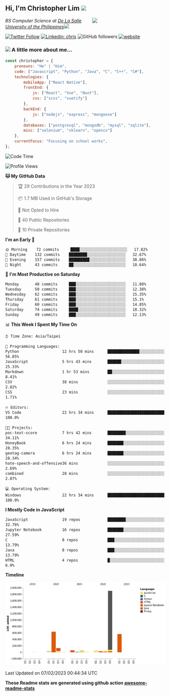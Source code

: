 <h2>Hi, I'm Christopher Lim <img src="https://media3.giphy.com/media/r3SVtaGUukD5V6UjzP/giphy.gif" width="50" /></h2>
<img align='right' src="https://media.giphy.com/media/M9gbBd9nbDrOTu1Mqx/giphy.gif" width="230">
<p><em>BS Computer Science at <a href="https://www.dlsu.edu.ph/">De La Salle University of the Philippines</a><img src="https://media.giphy.com/media/WUlplcMpOCEmTGBtBW/giphy.gif" width="30"> 
</em></p>

[![Twitter Follow](https://img.shields.io/twitter/follow/ClovesJL?label=Follow)](https://twitter.com/intent/follow?screen_name=ClovesJL)
[![Linkedin: chris](https://img.shields.io/badge/-chris-blue?style=flat-square&logo=Linkedin&logoColor=white&link=https://www.linkedin.com/in/christopher-lim-122831183/)](https://www.linkedin.com/in/christopher-lim-122831183/)
![GitHub followers](https://img.shields.io/github/followers/cc-visionary?label=Follow&style=social)
[![website](https://img.shields.io/badge/Website-46a2f1.svg?&style=flat-square&logo=Google-Chrome&logoColor=white&link=http://christopherlim.surge.sh/)](http://christopherlim.surge.sh/)

### <img src="https://media.giphy.com/media/VgCDAzcKvsR6OM0uWg/giphy.gif" width="50"> A little more about me...  

```javascript
const christopher = {
    pronouns: "He" | "Him",
    code: ["Javascript", "Python", "Java", "C", "C++", "C#"],
    technologies: {
        mobileApp: ["React Native"],
        frontEnd: {
            js: ["React", "Vue", "Nuxt"],
            css: ["scss", "vuetify"]
        },
        backEnd: {
            js: ["nodejs", "express", "mongoose"]
        },
        databases: ["postgresql", "mongodb", "mysql", "sqlite"],
        misc: ["selenium", "sklearn", "opencv"]
    },
    currentFocus: "Focusing on school works",
};
```

<!--START_SECTION:waka-->
![Code Time](http://img.shields.io/badge/Code%20Time-657%20hrs%2037%20mins-blue)

![Profile Views](http://img.shields.io/badge/Profile%20Views-3-blue)

**🐱 My GitHub Data** 

> 🏆 29 Contributions in the Year 2023
 > 
> 📦 1.7 MB Used in GitHub's Storage 
 > 
> 🚫 Not Opted to Hire
 > 
> 📜 40 Public Repositories 
 > 
> 🔑 10 Private Repositories  
 > 
**I'm an Early 🐤** 

```text
🌞 Morning    72 commits     ████░░░░░░░░░░░░░░░░░░░░░   17.82% 
🌆 Daytime    132 commits    ████████░░░░░░░░░░░░░░░░░   32.67% 
🌃 Evening    157 commits    █████████░░░░░░░░░░░░░░░░   38.86% 
🌙 Night      43 commits     ██░░░░░░░░░░░░░░░░░░░░░░░   10.64%

```
📅 **I'm Most Productive on Saturday** 

```text
Monday       48 commits     ███░░░░░░░░░░░░░░░░░░░░░░   11.88% 
Tuesday      50 commits     ███░░░░░░░░░░░░░░░░░░░░░░   12.38% 
Wednesday    62 commits     ███░░░░░░░░░░░░░░░░░░░░░░   15.35% 
Thursday     61 commits     ███░░░░░░░░░░░░░░░░░░░░░░   15.1% 
Friday       60 commits     ███░░░░░░░░░░░░░░░░░░░░░░   14.85% 
Saturday     74 commits     ████░░░░░░░░░░░░░░░░░░░░░   18.32% 
Sunday       49 commits     ███░░░░░░░░░░░░░░░░░░░░░░   12.13%

```


📊 **This Week I Spent My Time On** 

```text
⌚︎ Time Zone: Asia/Taipei

💬 Programming Languages: 
Python                   12 hrs 50 mins      ██████████████░░░░░░░░░░░   56.85% 
JavaScript               5 hrs 43 mins       ██████░░░░░░░░░░░░░░░░░░░   25.33% 
Markdown                 1 hr 53 mins        ██░░░░░░░░░░░░░░░░░░░░░░░   8.41% 
CSV                      38 mins             ░░░░░░░░░░░░░░░░░░░░░░░░░   2.82% 
CSS                      23 mins             ░░░░░░░░░░░░░░░░░░░░░░░░░   1.71%

🔥 Editors: 
VS Code                  22 hrs 34 mins      █████████████████████████   100.0%

🐱‍💻 Projects: 
poc-text-score           7 hrs 42 mins       ████████░░░░░░░░░░░░░░░░░   34.11% 
HoneyBook                6 hrs 24 mins       ███████░░░░░░░░░░░░░░░░░░   28.35% 
geotag-camera            6 hrs 24 mins       ███████░░░░░░░░░░░░░░░░░░   28.34% 
hate-speech-and-offensive36 mins             ░░░░░░░░░░░░░░░░░░░░░░░░░   2.69% 
combined                 28 mins             ░░░░░░░░░░░░░░░░░░░░░░░░░   2.07%

💻 Operating System: 
Windows                  22 hrs 34 mins      █████████████████████████   100.0%

```

**I Mostly Code in JavaScript** 

```text
JavaScript               19 repos            ████████░░░░░░░░░░░░░░░░░   32.76% 
Jupyter Notebook         16 repos            ███████░░░░░░░░░░░░░░░░░░   27.59% 
C                        8 repos             ███░░░░░░░░░░░░░░░░░░░░░░   13.79% 
Java                     8 repos             ███░░░░░░░░░░░░░░░░░░░░░░   13.79% 
HTML                     4 repos             █░░░░░░░░░░░░░░░░░░░░░░░░   6.9%

```


**Timeline**

![Chart not found](https://raw.githubusercontent.com/cc-visionary/cc-visionary/master/charts/bar_graph.png) 


 Last Updated on 07/02/2023 00:44:34 UTC
<!--END_SECTION:waka-->

**These Readme stats are generated using github action [awesome-readme-stats](https://github.com/anmol098/waka-readme-stats)**
